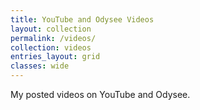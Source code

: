 ```yaml
---
title: YouTube and Odysee Videos
layout: collection
permalink: /videos/
collection: videos
entries_layout: grid
classes: wide
---
```


My posted videos on YouTube and Odysee.
